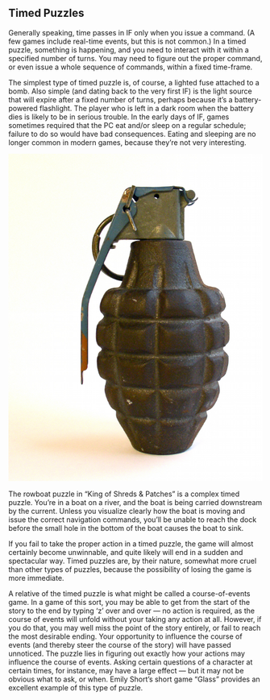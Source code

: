 ## Timed Puzzles

Generally speaking, time passes in IF only when you issue a command. (A few games include real-time events, but this is not common.) In a timed puzzle, something is happening, and you need to interact with it within a specified number of turns. You may need to figure out the proper command, or even issue a whole sequence of commands, within a fixed time-frame.

The simplest type of timed puzzle is, of course, a lighted fuse attached to a bomb. Also simple (and dating back to the very first IF) is the light source that will expire after a fixed number of turns, perhaps because it’s a battery-powered flashlight. The player who is left in a dark room when the battery dies is likely to be in serious trouble. In the early days of IF, games sometimes required that the PC eat and/or sleep on a regular schedule; failure to do so would have bad consequences. Eating and sleeping are no longer common in modern games, because they’re not very interesting.

![](../assets/graphics31.jpg)

The rowboat puzzle in “King of Shreds &amp; Patches” is a complex timed puzzle. You’re in a boat on a river, and the boat is being carried downstream by the current. Unless you visualize clearly how the boat is moving and issue the correct navigation commands, you’ll be unable to reach the dock before the small hole in the bottom of the boat causes the boat to sink.

If you fail to take the proper action in a timed puzzle, the game will almost certainly become unwinnable, and quite likely will end in a sudden and spectacular way. Timed puzzles are, by their nature, somewhat more cruel than other types of puzzles, because the possibility of losing the game is more immediate.

A relative of the timed puzzle is what might be called a course-of-events game. In a game of this sort, you may be able to get from the start of the story to the end by typing ‘z’ over and over — no action is required, as the course of events will unfold without your taking any action at all. However, if you do that, you may well miss the point of the story entirely, or fail to reach the most desirable ending. Your opportunity to influence the course of events (and thereby steer the course of the story) will have passed unnoticed. The puzzle lies in figuring out exactly how your actions may influence the course of events. Asking certain questions of a character at certain times, for instance, may have a large effect — but it may not be obvious what to ask, or when. Emily Short’s short game “Glass” provides an excellent example of this type of puzzle.
